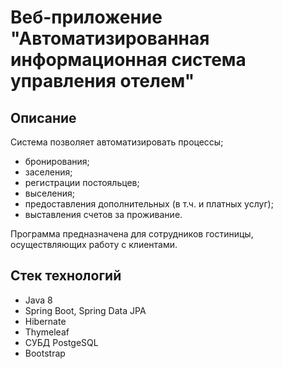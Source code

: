 # Веб-приложение "Автоматизированная информационная система управления отелем"

## Описание
Система позволяет автоматизировать процессы;
+ бронирования;
+ заселения;
+ регистрации постояльцев;
+ выселения;
+ предоставления дополнительных (в т.ч. и платных услуг);
+ выставления счетов за проживание.

Программа предназначена для сотрудников гостиницы, осуществляющих работу с клиентами.

## Стек технологий
+ Java 8
+ Spring Boot, Spring Data JPA
+ Hibernate
+ Thymeleaf
+ СУБД PostgeSQL
+ Bootstrap